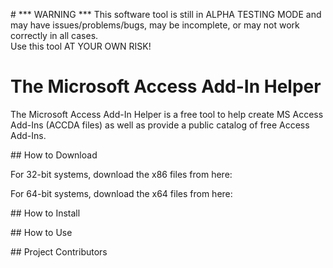 \# \*\*\* WARNING \*\*\*
This software tool is still in ALPHA TESTING MODE and may have issues/problems/bugs, may be incomplete, or may not work correctly in all cases.  
Use this tool AT YOUR OWN RISK!




# The Microsoft Access Add-In Helper 

The Microsoft Access Add-In Helper is a free tool to help create MS Access Add-Ins (ACCDA files) as well as provide a public catalog of free Access Add-Ins. 





\## How to Download

For 32-bit systems, download the x86 files from here:

For 64-bit systems, download the x64 files from here:





\## How to Install





\## How to Use





\## Project Contributors






